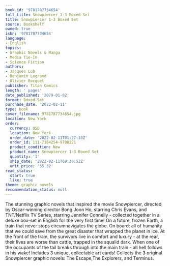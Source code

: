 ```yaml
---
book_id: '9781787734654'
full_title: Snowpiercer 1-3 Boxed Set
title: Snowpiercer 1-3 Boxed Set
source: Bookshelf
owned: true
isbn: '9781787734654'
language:
- English
topics:
- Graphic Novels & Manga
- Media Tie-In
- Science Fiction
authors:
- Jacques Lob
- Benjamin Legrand
- Olivier Bocquet
publisher: Titan Comics
length: ' pages'
date_published: '2079-01-02'
format: Boxed-Set
purchase_date: '2022-02-11'
type: book
cover_filename: 9781787734654.jpg
location: New York
order:
  currency: USD
  location: New York
  order_date: '2022-02-11T01:27:33Z'
  order_id: 111-7164254-9788221
  product_condition: New
  product_name: Snowpiercer 1-3 Boxed Set
  quantity: '1'
  ship_date: '2022-02-11T09:36:52Z'
  unit_price: '55.32'
read_status:
  start: true
  like: true
theme: graphic novels
recommendation_status: null
---
```

The stunning graphic novels that inspired the movie Snowpiercer, directed by Oscar-winning director Bong Joon Ho, starring Chris Evans, and TNT/Netflix TV Series, starring Jennifer Connelly - collected together in a deluxe box-set in English for the very first time!
On a future, frozen Earth, a train that never stops circumnavigates the globe. On board: all of humanity that we could save from the great disaster that wrapped the planet in ice. At the front of the train, the survivors live in comfort and luxury - at the rear, their lives are worse than cattle, trapped in the squalid dark. When one of the occupants of the tail breaks through into the main train - all hell follows in his wake!
Includes 3 unique, collectable art cards!
Collects the 3 original Snowpiercer graphic novels: The Escape,The Explorers, and Terminus.

